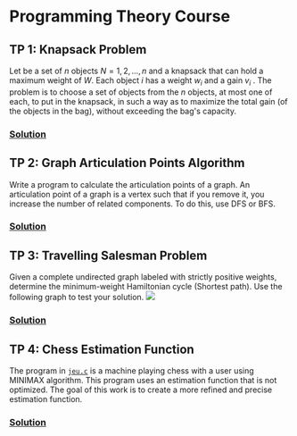  # Programming Theory Course 
## TP 1: Knapsack Problem
Let be a set of $n$ objects $N={1,2,...,n}$ and a knapsack that can hold a maximum weight of $W$. 
Each object $i$ has a weight $w_i$ and a gain $v_i$ . The problem is to choose a set of objects from the $n$ objects, at most one of each, to put in the knapsack, in such a way as to maximize the total gain (of the objects in the bag), without exceeding the bag's capacity.
### [Solution](./knapsack/)

## TP 2: Graph Articulation Points Algorithm
Write a program to calculate the articulation points of a graph. An articulation point of a graph is a vertex such that if you remove it, you increase the number of related components. To do this, use DFS or BFS.
### [Solution](./graph-articulation-points/) 

## TP 3: Travelling Salesman Problem
Given a complete undirected graph labeled with strictly positive weights, determine the minimum-weight Hamiltonian cycle (Shortest path). Use the following graph to test your solution.
![](./pvc/PVC.png)
### [Solution](./pvc/)

## TP 4: Chess Estimation Function
The program in [`jeu.c`](./chess-minimax/jeu.c) is a machine playing chess with a user using MINIMAX algorithm. This program uses an estimation function that is not optimized. The goal of this work is to create a more refined and precise estimation function. 
### [Solution](./chess-minimax/)

